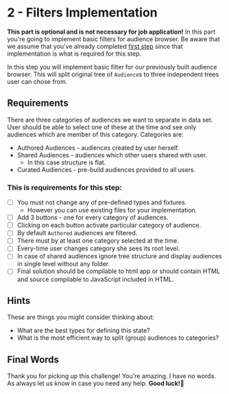 # 2 - Filters Implementation

**This part is optional and is not necessary for job application!**
In this part you're going to implement basic filters for audience browser.
Be aware that we assume that you've already completed [first step](/FIRST_STEP.md) since that implementation
is what is required for this step.

In this step you will implement basic filter for our previously built audience browser.
This will split original tree of `Audience`s to three independent trees user can chose from.

## Requirements

There are three categories of audiences we want to separate in data set.
User should be able to select one of these at the time and see only audiences which are member of this category.
Categories are:

- Authored Audiences - audiences created by user herself.
- Shared Audiences - audiences which other users shared with user.
  - In this case structure is flat.
- Curated Audiences - pre-build audiences provided to all users.

### This is requirements for this step:

- [ ] You must not change any of pre-defined types and fixtures.
    - However you can use existing files for your implementation.
- [ ] Add 3 buttons - one for every category of audiences.
- [ ] Clicking on each button activate particular category of audience.
- [ ] By default `Authored` audiences are filtered.
- [ ] There must by at least one category selected at the time.
- [ ] Every-time user changes category she sees its root level.
- [ ] In case of shared audiences ignore tree structure and display audiences in single level without any folder.
- [ ] Final solution should be compilable to html app or should contain HTML and source compilable to JavaScript included in HTML.

## Hints

These are things you might consider thinking about:

- What are the best types for defining this state?
- What is the most efficient way to split (group) audiences to categories?

## Final Words

Thank you for picking up this challenge!
You're amazing. I have no words.
As always let us know in case you need any help.
**Good luck!**:rocket:
